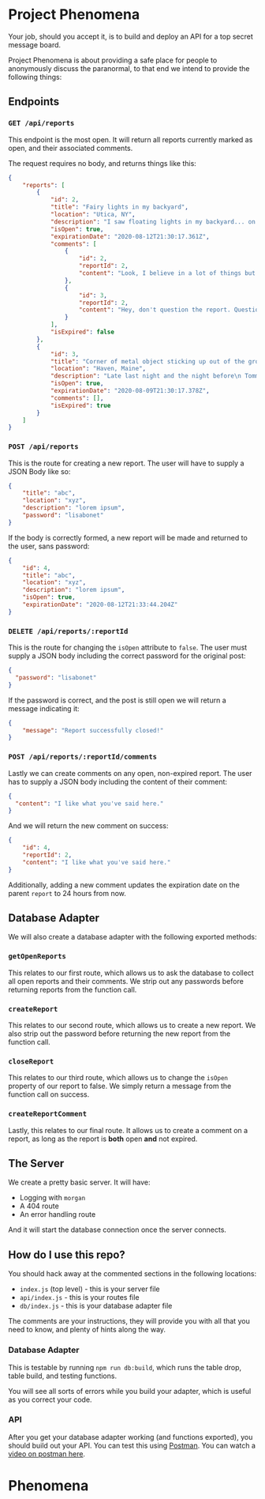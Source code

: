 # Project Phenomena

Your job, should you accept it, is to build and deploy an API for a top secret message board.

Project Phenomena is about providing a safe place for people to anonymously discuss the paranormal, to that end we intend to provide the following things:

## Endpoints

### `GET /api/reports`

This endpoint is the most open. It will return all reports currently marked as open, and their associated comments.

The request requires no body, and returns things like this:

```json
{
    "reports": [
        {
            "id": 2,
            "title": "Fairy lights in my backyard",
            "location": "Utica, NY",
            "description": "I saw floating lights in my backyard... on inspection they weren't fireflies...",
            "isOpen": true,
            "expirationDate": "2020-08-12T21:30:17.361Z",
            "comments": [
                {
                    "id": 2,
                    "reportId": 2,
                    "content": "Look, I believe in a lot of things but are fairy lights even real?"
                },
                {
                    "id": 3,
                    "reportId": 2,
                    "content": "Hey, don't question the report. Question the government! They've been lying to us all these years."
                }
            ],
            "isExpired": false
        },
        {
            "id": 3,
            "title": "Corner of metal object sticking up out of the ground in the woods...",
            "location": "Haven, Maine",
            "description": "Late last night and the night before\n Tommyknockers, Tommyknockers\n knocking at the door",
            "isOpen": true,
            "expirationDate": "2020-08-09T21:30:17.378Z",
            "comments": [],
            "isExpired": true
        }
    ]
}
```

### `POST /api/reports`

This is the route for creating a new report. The user will have to supply a JSON Body like so:

```json
{
    "title": "abc",
    "location": "xyz",
    "description": "lorem ipsum",
    "password": "lisabonet"
}
```

If the body is correctly formed, a new report will be made and returned to the user, sans password:

```json
{
    "id": 4,
    "title": "abc",
    "location": "xyz",
    "description": "lorem ipsum",
    "isOpen": true,
    "expirationDate": "2020-08-12T21:33:44.204Z"
}
```

### `DELETE /api/reports/:reportId`

This is the route for changing the `isOpen` attribute to `false`. The user must supply a JSON body including the correct password for the original post:

```json
{
  "password": "lisabonet"
}
```

If the password is correct, and the post is still open we will return a message indicating it:

```json
{
    "message": "Report successfully closed!"
}
```

### `POST /api/reports/:reportId/comments`

Lastly we can create comments on any open, non-expired report. The user has to supply a JSON body including the content of their comment:

```json
{
  "content": "I like what you've said here."
}
```

And we will return the new comment on success:

```json
{
    "id": 4,
    "reportId": 2,
    "content": "I like what you've said here."
}
```

Additionally, adding a new comment updates the expiration date on the parent `report` to 24 hours from now.

## Database Adapter

We will also create a database adapter with the following exported methods:

### `getOpenReports`

This relates to our first route, which allows us to ask the database to collect all open reports and their comments. We strip out any passwords before returning reports from the function call.

### `createReport`

This relates to our second route, which allows us to create a new report. We also strip out the password before returning the new report from the function call.

### `closeReport`

This relates to our third route, which allows us to change the `isOpen` property of our report to false. We simply return a message from the function call on success.

### `createReportComment`

Lastly, this relates to our final route. It allows us to create a comment on a report, as long as the report is **both** open **and** not expired. 

## The Server

We create a pretty basic server. It will have:

* Logging with `morgan`
* A 404 route
* An error handling route

And it will start the database connection once the server connects.

## How do I use this repo?

You should hack away at the commented sections in the following locations:

* `index.js` (top level) - this is your server file
* `api/index.js` - this is your routes file
* `db/index.js` - this is your database adapter file

The comments are your instructions, they will provide you with all that you need to know, and plenty of hints along the way.

### Database Adapter

This is testable by running `npm run db:build`, which runs the table drop, table build, and testing functions. 

You will see all sorts of errors while you build your adapter, which is useful as you correct your code.

### API

After you get your database adapter working (and functions exported), you should build out your API. You can test this using [Postman](https://www.postman.com/). You can watch a [video on postman here](https://www.youtube.com/watch?v=t5n07Ybz7yI).

# Phenomena
